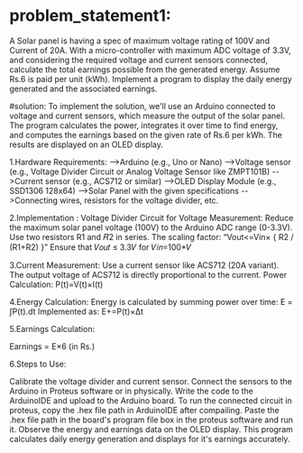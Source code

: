# problem_statement1:
A Solar panel is having a spec of maximum voltage rating of 100V and Current of 20A. With a micro-controller with maximum ADC voltage of 3.3V, and considering the required voltage and current sensors connected, calculate the total earnings possible from the generated energy. Assume Rs.6 is paid per unit (kWh). Implement a program to display the daily energy generated and the associated earnings.

#solution:
To implement the solution, we'll use an Arduino connected to voltage and current sensors, which measure the output of the solar panel. The program calculates the power, integrates it over time to find energy, and computes the earnings based on the given rate of Rs.6 per kWh. The results are displayed on an OLED display.

1.Hardware Requirements:
  -->Arduino (e.g., Uno or Nano)
  -->Voltage sensor (e.g., Voltage Divider Circuit or Analog Voltage Sensor like ZMPT101B)
  -->Current sensor (e.g., ACS712 or similar)
  -->OLED Display Module (e.g., SSD1306 128x64)
  -->Solar Panel with the given specifications
  -->Connecting wires, resistors for the voltage divider, etc.

2.Implementation :
  Voltage Divider Circuit for Voltage Measurement:
  Reduce the maximum solar panel voltage (100V) to the Arduino ADC range (0-3.3V).
  Use two resistors  R1 and 𝑅2 in series.
  The scaling factor:
  “Vout​<=Vin​× { R2 / (R1+​R2) }​​”
  Ensure  that  𝑉𝑜𝑢𝑡 ≤ 3.3𝑉 for 𝑉𝑖𝑛=100*𝑉

3.Current Measurement:
  Use a current sensor like ACS712 (20A variant).
  The output voltage of ACS712 is directly proportional to the current.
  Power Calculation:
  P(t)=V(t)×I(t)

4.Energy Calculation:
  Energy is calculated by summing power over time:
  E = ∫P(t).dt
  Implemented as:
  E+=P(t)×Δt
  
5.Earnings Calculation:

  Earnings = E×6 (in Rs.)

6.Steps to Use:

  Calibrate the voltage divider and current sensor.
  Connect the sensors to the Arduino in Proteus software or in physically.
  Write the code to the ArduinoIDE and upload to the Arduino board.
  To run the connected circuit in proteus, copy the .hex file path in ArduinoIDE after compailing.
  Paste the .hex file path in the board's program file box in the proteus software and run it. 
  Observe the energy and earnings data on the OLED display.
  This program calculates daily energy generation and displays for it's earnings accurately.
